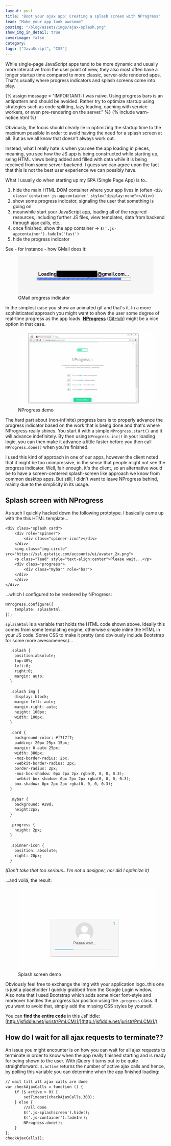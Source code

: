 ```yaml
---
layout: post
title: "Boot your ajax app: Creating a splash screen with NProgress"
lead: "Make your app look awesome"
postimg: "/blog/assets/imgs/ajax-splash.png"
show_img_in_detail: true
coverimage: false
category: 
tags: ["JavaScript", "CSS"]
---
```


While single-page JavaScript apps tend to be more dynamic and usually more interactive from the user point of view, they also most often have a longer startup time compared to more classic, server-side rendered apps. That's usually where progress indicators and splash screens come into play.

{% assign message = "IMPORTANT: I was naive. Using progress bars is an antipattern and should be avoided. Rather try to optimize startup using strategies such as code splitting, lazy loading, caching with service workers, or even pre-rendering on the server." %} 
{% include warn-notice.html %}

Obviously, the focus should clearly lie in optimizing the startup time to the maximum possible in order to avoid having the need for a splash screen at all. But as we all know that doesn't always work out.

Instead, what I really hate is when you see the app loading in pieces, meaning, you see how the JS app is being constructed while starting up, seing HTML views being added and filled with data while it is being received from some server-backend. I guess we can agree upon the fact that this is not the best user experience we can possibly have.

What I usually do when starting up my SPA (Single Page App) is to..

1. hide the main HTML DOM container where your app lives in (often `<div class='container js-appcontainer' style="display:none"></div>`)
1. show some progress indicator, signaling the user that something is going on
1. meanwhile start your JavaScript app, loading all of the required resources, including further JS files, view templates, data from backend through ajax calls, etc..
1. once finished, show the app container -> `$('.js-appcontainer').fadeIn('fast')`
1. hide the progress indicator

See - for instance - how GMail does it:

<figure>
  <img src="/blog/assets/imgs/ajax-gmail.png" />
  <figcaption>GMail progress indicator</figcaption>
</figure>

In the simplest case you show an animated gif and that's it. In a more sophisticated approach you might want to show the user some degree of real-time progress as the app loads. **[NProgress](http://ricostacruz.com/nprogress/)** ([GitHub](https://github.com/rstacruz/nprogress)) might be a nice option in that case.

<figure>
  <img src="/blog/assets/imgs/nprogress-demo.gif" />
  <figcaption>NProgress demo</figcaption>
</figure>

The hard part about (non-infinite) progress bars is to properly advance the progress indicator based on the work that is being done and that's where NProgress really shines. You start it with a simple `NProgress.start()` and it will advance indefinitely. By then using `NProgress.inc()` in your loading logic, you can then make it advance a little faster before you then call `NProgress.done()` when you're finished.

I used this kind of approach in one of our apps, however the client noted that it might be too unimpressive, in the sense that people might not see the progress indicator. Well, fair enough, it's the client, so an alternative would be to have a screen-centered splash-screen like approach we know from common desktop apps. But still, I didn't want to leave NProgress behind, mainly due to the simplicity in its usage.

## Splash screen with NProgress

As such I quickly hacked down the following prototype. I basically came up with the this HTML template...

    <div class="splash card">
        <div role="spinner">
            <div class="spinner-icon"></div>
        </div>
        <img class="img-circle" src="https://ssl.gstatic.com/accounts/ui/avatar_2x.png">
        <p class="lead" style="text-align:center">Please wait...</p>
        <div class="progress">
            <div class="mybar" role="bar">
        </div>
        </div>
    </div>

...which I configured to be rendered by NProgress:

    NProgress.configure({
        template: splashHtml
    });

`splashHtml` is a variable that holds the HTML code shown above. Ideally this comes from some templating engine, otherwise simple inline the HTML in your JS code. Some CSS to make it pretty (and obviously include Bootstrap for some more awesomeness)...

      .splash {
        position:absolute;
        top:40%;
        left:0;
        right:0;
        margin: auto;
      }

      .splash img {
        display: block;
        margin-left: auto;
        margin-right: auto;
        height: 100px;
        width: 100px;
      }

      .card {
        background-color: #f7f7f7;
        padding: 20px 25px 15px;
        margin: 0 auto 25px;
        width: 380px;
        -moz-border-radius: 2px;
        -webkit-border-radius: 2px;
        border-radius: 2px;
        -moz-box-shadow: 0px 2px 2px rgba(0, 0, 0, 0.3);
        -webkit-box-shadow: 0px 2px 2px rgba(0, 0, 0, 0.3);
        box-shadow: 0px 2px 2px rgba(0, 0, 0, 0.3);
      }

      .mybar {
        background: #29d;
        height:2px;
      }

      .progress {
        height: 2px;
      }

      .spinner-icon {
        position: absolute;
        right: 20px;
      }

_(Don't take that too serious...I'm not a designer, nor did I optimize it)_

...and voilá, the result:

<figure>
  <img src="/blog/assets/imgs/splash-demo.gif" />
  <figcaption>Splash screen demo</figcaption>
</figure>

Obviously feel free to exchange the img with your application logo..this one is just a placeholder I quickly grabbed from the Google Login window.  
Also note that I used Bootstrap which adds some nicer font-style and moreover handles the progress bar position using the `.progress` class. If you want to avoid that, simply add the missing CSS styles by yourself.

You can **find the entire code** in this JsFiddle: [http://jsfiddle.net/juristr/PmLCM/1/](http://jsfiddle.net/juristr/PmLCM/1/)

## How do I wait for all ajax requests to terminate??

An issue you might encounter is on how you can wait for all ajax requests to terminate in order to know when the app really finished starting and is ready for being shown to the user. With jQuery it turns out to be quite straightforward. `$.active` returns the number of active ajax calls and hence, by polling this variable you can determine when the app finished loading:

    // wait till all ajax calls are done
    var checkAjaxCalls = function () {
        if ($.active > 0) {
            setTimeout(checkAjaxCalls,300);
        } else {
            //all done
            $('.js-splashscreen').hide();
            $('.js-container').fadeIn();
            NProgress.done();
        }
    };
    checkAjaxCalls();
